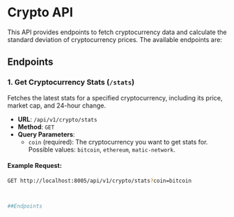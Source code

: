 # Crypto API

This API provides endpoints to fetch cryptocurrency data and calculate the standard deviation of cryptocurrency prices. The available endpoints are:

## Endpoints

### 1. **Get Cryptocurrency Stats** (`/stats`)

Fetches the latest stats for a specified cryptocurrency, including its price, market cap, and 24-hour change.

- **URL**: `/api/v1/crypto/stats`
- **Method**: `GET`
- **Query Parameters**:
  - `coin` (required): The cryptocurrency you want to get stats for. Possible values: `bitcoin`, `ethereum`, `matic-network`.

#### Example Request:

```bash
GET http://localhost:8005/api/v1/crypto/stats?coin=bitcoin



##Endpoints

